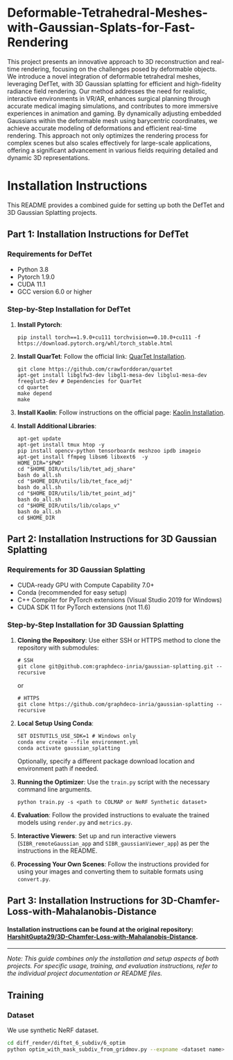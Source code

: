 # Deformable-Tetrahedral-Meshes-with-Gaussian-Splats-for-Fast-Rendering

This project presents an innovative approach to 3D reconstruction and real-time rendering, focusing on the challenges posed by deformable objects. We introduce a novel integration of deformable tetrahedral meshes, leveraging DefTet, with 3D Gaussian splatting for efficient and high-fidelity radiance field rendering. Our method addresses the need for realistic, interactive environments in VR/AR, enhances surgical planning through accurate medical imaging simulations, and contributes to more immersive experiences in animation and gaming. By dynamically adjusting embedded Gaussians within the deformable mesh using barycentric coordinates, we achieve accurate modeling of deformations and efficient real-time rendering. This approach not only optimizes the rendering process for complex scenes but also scales effectively for large-scale applications, offering a significant advancement in various fields requiring detailed and dynamic 3D representations.

# Installation Instructions

This README provides a combined guide for setting up both the DefTet and 3D Gaussian Splatting projects.

## Part 1: Installation Instructions for DefTet

### Requirements for DefTet
- Python 3.8
- Pytorch 1.9.0
- CUDA 11.1
- GCC version 6.0 or higher

### Step-by-Step Installation for DefTet
1. **Install Pytorch**:
   ```
   pip install torch==1.9.0+cu111 torchvision==0.10.0+cu111 -f https://download.pytorch.org/whl/torch_stable.html
   ```

2. **Install QuarTet**:
   Follow the official link: [QuarTet Installation](https://github.com/crawforddoran/quartet).
   ```
   git clone https://github.com/crawforddoran/quartet
   apt-get install libglfw3-dev libgl1-mesa-dev libglu1-mesa-dev freeglut3-dev # Dependencies for QuarTet
   cd quartet
   make depend
   make 
   ```

3. **Install Kaolin**:
   Follow instructions on the official page: [Kaolin Installation](https://kaolin.readthedocs.io/en/latest/notes/installation.html).

4. **Install Additional Libraries**:
   ```
   apt-get update
   apt-get install tmux htop -y
   pip install opencv-python tensorboardx meshzoo ipdb imageio
   apt-get install ffmpeg libsm6 libxext6  -y
   HOME_DIR="$PWD"
   cd "$HOME_DIR/utils/lib/tet_adj_share"
   bash do_all.sh
   cd "$HOME_DIR/utils/lib/tet_face_adj"
   bash do_all.sh
   cd "$HOME_DIR/utils/lib/tet_point_adj"
   bash do_all.sh
   cd "$HOME_DIR/utils/lib/colaps_v"
   bash do_all.sh
   cd $HOME_DIR
   ```

## Part 2: Installation Instructions for 3D Gaussian Splatting

### Requirements for 3D Gaussian Splatting
- CUDA-ready GPU with Compute Capability 7.0+
- Conda (recommended for easy setup)
- C++ Compiler for PyTorch extensions (Visual Studio 2019 for Windows)
- CUDA SDK 11 for PyTorch extensions (not 11.6)

### Step-by-Step Installation for 3D Gaussian Splatting
1. **Cloning the Repository**:
   Use either SSH or HTTPS method to clone the repository with submodules:
   ```
   # SSH
   git clone git@github.com:graphdeco-inria/gaussian-splatting.git --recursive
   ```
   or
   ```
   # HTTPS
   git clone https://github.com/graphdeco-inria/gaussian-splatting --recursive
   ```

2. **Local Setup Using Conda**:
   ```
   SET DISTUTILS_USE_SDK=1 # Windows only
   conda env create --file environment.yml
   conda activate gaussian_splatting
   ```
   Optionally, specify a different package download location and environment path if needed.

3. **Running the Optimizer**:
   Use the `train.py` script with the necessary command line arguments.
   ```
   python train.py -s <path to COLMAP or NeRF Synthetic dataset>
   ```

4. **Evaluation**:
   Follow the provided instructions to evaluate the trained models using `render.py` and `metrics.py`.

5. **Interactive Viewers**:
   Set up and run interactive viewers (`SIBR_remoteGaussian_app` and `SIBR_gaussianViewer_app`) as per the instructions in the README.

6. **Processing Your Own Scenes**:
   Follow the instructions provided for using your images and converting them to suitable formats using `convert.py`.


## Part 3: Installation Instructions for 3D-Chamfer-Loss-with-Mahalanobis-Distance
#### Installation instructions can be found at the original repository: [HarshitGupta29/3D-Chamfer-Loss-with-Mahalanobis-Distance](https://github.com/HarshitGupta29/3D-Chamfer-Loss-with-Mahalanobis-Distance).
---

*Note: This guide combines only the installation and setup aspects of both projects. For specific usage, training, and evaluation instructions, refer to the individual project documentation or README files.*

## Training
### Dataset
We use synthetic NeRF dataset.
```bash
cd diff_render/diftet_6_subdiv/6_optim
python optim_with_mask_subdiv_from_gridmov.py --expname <dataset name> --datadir <path to data directory> --savedir <path to output directory> --gaussianpth <path to gaussian point cloud from 3DGS> --remote
```

